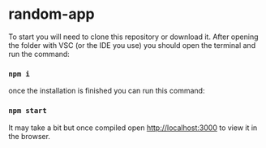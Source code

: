 # random-app

To start you will need to clone this repository or download it.
After opening the folder with VSC (or the IDE you use) you should open the terminal and run the command:
### `npm i`
once the installation is finished you can run this command:
### `npm start`

It may take a bit but once compiled open [http://localhost:3000](http://localhost:3000) to view it in the browser.




